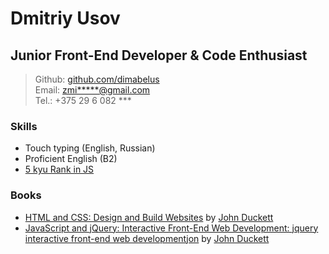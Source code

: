 # Dmitriy Usov

## Junior Front-End Developer & Code Enthusiast

> Github: [github.com/dimabelus](https://www.github.com/dimabelus)</br>
> Email: [zmi**\***@gmail.com](mailto:zmi*****@gmail.com)</br>
> Tel.: +375 29 6 082 \*\*\*

### Skills

- Touch typing (English, Russian)
- Proficient English (B2)
- [5 kyu Rank in JS](https://www.codewars.com/users/dimabelus)

### Books

- [HTML and CSS: Design and Build Websites](https://www.amazon.com/HTML-CSS-Design-Build-Websites/dp/1118008189/ref=sr_1_3?dchild=1&qid=1614198157&refinements=p_27%3AJon+Duckett&s=books&sr=1-3) by [John Duckett](https://www.amazon.com/Jon-Duckett/e/B001IR3Q7I/ref=dp_byline_cont_pop_book_1)
- [JavaScript and jQuery: Interactive Front-End Web Development: jquery interactive front-end web developmentjon](https://www.amazon.com/HTML-CSS-Design-Build-Websites/dp/1118008189/ref=sr_1_3?dchild=1&qid=1614198157&refinements=p_27%3AJon+Duckett&s=books&sr=1-3) by [John Duckett](https://www.amazon.com/Jon-Duckett/e/B001IR3Q7I/ref=dp_byline_cont_pop_book_1)
